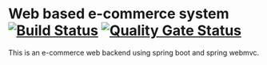 # Web based e-commerce system [![Build Status](https://travis-ci.com/MSDehghan/ecommerce.svg?branch=master)](https://travis-ci.com/MSDehghan/ecommerce) [![Quality Gate Status](https://sonarcloud.io/api/project_badges/measure?project=com.bestretail%3Aecommerce&metric=alert_status)](https://sonarcloud.io/dashboard?id=com.bestretail%3Aecommerce)

This is an e-commerce web backend using spring boot and spring webmvc.

